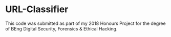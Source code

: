 # URL-Classifier
This code was submitted as part of my 2018 Honours Project for the degree of BEng Digital Security, Forensics & Ethical Hacking. 

